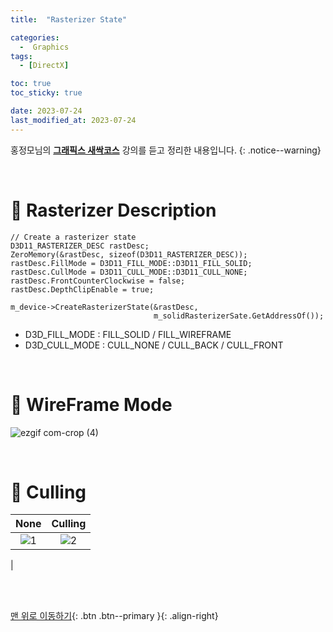 ```yaml
---
title:  "Rasterizer State" 

categories:
  -  Graphics
tags:
  - [DirectX]

toc: true
toc_sticky: true

date: 2023-07-24
last_modified_at: 2023-07-24
---
```



홍정모님의 **[그래픽스 새싹코스](https://honglab.co.kr/)** 강의를 듣고 정리한 내용입니다.
{: .notice--warning}

<br>


# 🐥 Rasterizer Description

``` hlsl
// Create a rasterizer state
D3D11_RASTERIZER_DESC rastDesc;
ZeroMemory(&rastDesc, sizeof(D3D11_RASTERIZER_DESC)); 
rastDesc.FillMode = D3D11_FILL_MODE::D3D11_FILL_SOLID;
rastDesc.CullMode = D3D11_CULL_MODE::D3D11_CULL_NONE;
rastDesc.FrontCounterClockwise = false;
rastDesc.DepthClipEnable = true; 

m_device->CreateRasterizerState(&rastDesc,
                                m_solidRasterizerSate.GetAddressOf());
```

- D3D_FILL_MODE : FILL_SOLID / FILL_WIREFRAME
- D3D_CULL_MODE : CULL_NONE / CULL_BACK / CULL_FRONT


<br>


# 🐥 WireFrame Mode

![ezgif com-crop (4)](https://github.com/inhopp/inhopp/assets/96368476/15507bec-e629-4593-9df6-e1704e066404)


<br>

# 🐥 Culling

| None | Culling |
|:-:|:-:|
|![1](https://github.com/inhopp/inhopp/assets/96368476/a371b6d9-6db5-4e41-b718-23f878e56dc5)|![2](https://github.com/inhopp/inhopp/assets/96368476/62ecce98-5bc2-4777-84a0-d99d0a01a08c)
| 



<br>
<br>


[맨 위로 이동하기](#){: .btn .btn--primary }{: .align-right}